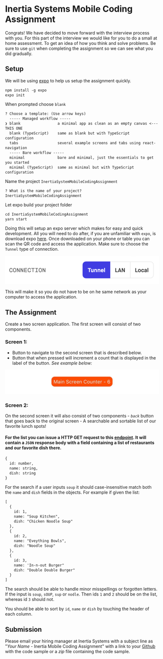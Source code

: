 # Inertia Systems Mobile Coding Assignment

Congrats! We have decided to move forward with the interview process with you. For this part of the interview we would like for you to do a small at home assessment. To get an idea of how you think and solve problems. Be sure to use `git` when completing the assignment so we can see what you did gradually.

## Setup

We will be using [expo](https://expo.io/) to help us setup the assignment quickly.

```
npm install -g expo
expo init
```

When prompted choose `blank`

```
? Choose a template: (Use arrow keys)
  ----- Managed workflow -----
❯ blank                 a minimal app as clean as an empty canvas <--- THIS ONE
  blank (TypeScript)    same as blank but with TypeScript configuration
  tabs                  several example screens and tabs using react-navigation
  ----- Bare workflow -----
  minimal               bare and minimal, just the essentials to get you started
  minimal (TypeScript)  same as minimal but with TypeScript configuration
```

Name the project `InertiaSystemMobileCodingAssignment`

```
? What is the name of your project? InertiaSystemMobileCodingAssignment
```

Let expo build your project folder

```
cd InertiaSystemMobileCodingAssignment
yarn start
```

Doing this will setup an expo server which makes for easy and quick development. All you will need to do after, if you are unfamiliar with `expo`, is download expo [here](https://apps.apple.com/us/app/expo-client/id982107779). Once downloaded on your phone or table you can scan the QR code and access the application. Make sure to choose the `Tunnel` type of connection.

![](./tunnel.png)

This will make it so you do not have to be on he same network as your computer to access the application.

## The Assignment

Create a two screen application. The first screen will consist of two components.

### Screen 1:

- Button to navigate to the second screen that is described below.
- Button that when pressed will increment a count that is displayed in the label of the button.  _See example below:_ 

![](./button.jpg)

### Screen 2:

On the second screen it will also consist of two components - _`back`_ button that goes back to the original screen - A searchable and sortable list of our favorite lunch spots!

#### For the list you can issue a HTTP GET request to this [endpoint](https://devapi.inertia.systems/devtest/lunchspecials.php).  It will contain a `JSON` response body with a field containing a list of restaurants and our favorite dish there.

```
{
  id: number,
  name: string,
  dish: string
}
```

For the search if a user inputs `soup` it should case-insensitive match both the `name` and `dish` fields in the objects. For example if given the list:

```
[
  {
    id: 1,
    name: "Soup Kitchen",
    dish: "Chicken Noodle Soup"
  },
  {
    id: 2,
    name: "Eveything Bowls",
    dish: "Noodle Soup"
  },
  {
    id: 3,
    name: 'In-n-out Burger"
    dish: "Double Double Burger"
  }
]
```

The search should be able to handle minor misspellings or forgotten letters.
If the input is `soup`, `sOUP`, `sup` or `nodle`. Then ids `1` and `2` should be on the list, whereas id `3` should not. 

You should be able to sort by `id`, `name` or `dish` by touching the header of each column.

## Submission

Please email your hiring manager at Inertia Systems with a subject line as "_Your Name_ - Inertia Mobile Coding Assignment" with a link to your [Github](www.github.com) with the code sample or a *zip* file containing the code sample.

